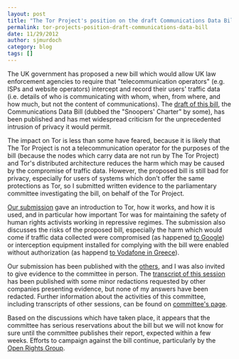 ```yaml
---
layout: post
title: "The Tor Project's position on the draft Communications Data Bill"
permalink: tor-projects-position-draft-communications-data-bill
date: 11/29/2012
author: sjmurdoch
category: blog
tags: []
---
```


The UK government has proposed a new bill which would allow UK law enforcement agencies to require that "telecommunication operators" (e.g. ISPs and website operators) intercept and record their users' traffic data (i.e. details of who is communicating with whom, when, from where, and how much, but not the content of communications). The [draft of this bill](http://www.official-documents.gov.uk/document/cm83/8359/8359.pdf), the Communications Data Bill (dubbed the "Snoopers' Charter" by some), has been published and has met widespread criticism for the unprecedented intrusion of privacy it would permit.

The impact on Tor is less than some have feared, because it is likely that The Tor Project is not a telecommunication operator for the purposes of the bill (because the nodes which carry data are not run by The Tor Project) and Tor's distributed architecture reduces the harm which may be caused by the compromise of traffic data. However, the proposed bill is still bad for privacy, especially for users of systems which don't offer the same protections as Tor, so I submitted written evidence to the parliamentary committee investigating the bill, on behalf of the Tor Project.

[Our submission](http://www.cl.cam.ac.uk/~sjm217/papers/parliament12commsdata.pdf) gave an introduction to Tor, how it works, and how it is used, and in particular how important Tor was for maintaining the safety of human rights activists working in repressive regimes. The submission also discusses the risks of the proposed bill, especially the harm which would come if traffic data collected were compromised (as happened [to Google](http://www.wired.com/threatlevel/2010/01/operation-aurora/)) or interception equipment installed for complying with the bill were enabled without authorization (as happend [to Vodafone in Greece](http://spectrum.ieee.org/telecom/security/the-athens-affair/)).

Our submission has been published with the [others](http://www.parliament.uk/documents/joint-committees/communications-data/written%20evidence%20Volume.pdf), and I was also invited to give evidence to the committee in person. The [transcript of this session](http://www.parliament.uk/documents/joint-committees/communications-data/uc060912ev8HC479viii%20(consol%20panel%202).pdf) has been published with some minor redactions requested by other companies presenting evidence, but none of my answers have been redacted. Further information about the activities of this committee, including transcripts of other sessions, can be found on [committee's page](http://www.parliament.uk/business/committees/committees-a-z/joint-select/draft-communications-bill/).

Based on the discussions which have taken place, it appears that the committee has serious reservations about the bill but we will not know for sure until the committee publishes their report, expected within a few weeks. Efforts to campaign against the bill continue, particularly by the [Open Rights Group](http://www.openrightsgroup.org/issues/ccdp).

